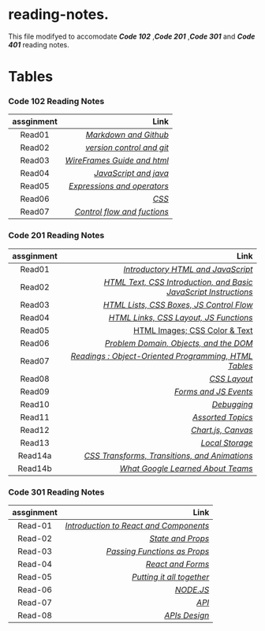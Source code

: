 # reading-notes. 


This file modifyed to accomodate ***Code 102*** ,***Code 201*** ,***Code 301*** and ***Code 401*** reading notes.  

  


# Tables
###  Code 102 Reading Notes 

| assginment |  Link  |
|:-----------------: |-------------:|
|Read01| [*Markdown and Github*](https://ahmad-khaled-zaid.github.io/reading-notes/102/read01) |
|Read02| [*version control and git*](https://ahmad-khaled-zaid.github.io/reading-notes/102/read02) |
|Read03| [*WireFrames Guide and html*](https://ahmad-khaled-zaid.github.io/reading-notes./102/read03) |
|Read04| [*JavaScript and java*](https://ahmad-khaled-zaid.github.io/reading-notes./102/read04) |
|Read05| [*Expressions and operators*](https://ahmad-khaled-zaid.github.io/reading-notes./102/read05) |
|Read06| [*CSS*](https://ahmad-khaled-zaid.github.io/reading-notes./102/read06) |
|Read07| [*Control flow and fuctions*](https://ahmad-khaled-zaid.github.io/reading-notes./102/read07) |




###  Code 201 Reading Notes

| assginment |  Link  |
|:-----------------: |-------------:|
|Read01| [*Introductory HTML and JavaScript*](https://ahmad-khaled-zaid.github.io/reading-notes./201/class-01) |  
|Read02| [*HTML Text, CSS Introduction, and Basic JavaScript Instructions*](https://ahmad-khaled-zaid.github.io/reading-notes./201/class-02) |  
|Read03| [*HTML Lists, CSS Boxes, JS Control Flow*](https://ahmad-khaled-zaid.github.io/reading-notes./201/class-03) |  
|Read04| [*HTML Links, CSS Layout, JS Functions*](https://ahmad-khaled-zaid.github.io/reading-notes./201/class-04) |    
|Read05| [ HTML Images; CSS Color & Text](https://ahmad-khaled-zaid.github.io/reading-notes./201/class-05) |  
|Read06| [*Problem Domain, Objects, and the DOM*](https://ahmad-khaled-zaid.github.io/reading-notes./201/class-06) |  
|Read07| [*Readings : Object-Oriented Programming, HTML Tables*](https://ahmad-khaled-zaid.github.io/reading-notes./201/class-07) |  
|Read08| [*CSS Layout*](https://ahmad-khaled-zaid.github.io/reading-notes./201/class-08) |  
|Read09| [*Forms and JS Events*](https://ahmad-khaled-zaid.github.io/reading-notes./201/class-09) |  
|Read10| [*Debugging*](https://ahmad-khaled-zaid.github.io/reading-notes./201/class-10) |  
|Read11| [*Assorted Topics*](https://ahmad-khaled-zaid.github.io/reading-notes./201/class-11) |  
|Read12| [*Chart.js, Canvas*](https://ahmad-khaled-zaid.github.io/reading-notes./201/class-12) |  
|Read13| [*Local Storage*](https://ahmad-khaled-zaid.github.io/reading-notes./201/class-13) |  
|Read14a| [*CSS Transforms, Transitions, and Animations*](https://ahmad-khaled-zaid.github.io/reading-notes./201/class-14) |  
|Read14b| [*What Google Learned About Teams*](https://ahmad-khaled-zaid.github.io/reading-notes./201/class-14b) |


###  Code 301 Reading Notes

| assginment |  Link  |
|:-----------------: |-------------:|
|Read-01| [*Introduction to React and Components*](https://ahmad-khaled-zaid.github.io/reading-notes./301/Read01) |
|Read-02| [*State and Props*](https://ahmad-khaled-zaid.github.io/reading-notes./301/Read02) |
|Read-03| [*Passing Functions as Props*](https://ahmad-khaled-zaid.github.io/reading-notes./301/Read03) |
|Read-04| [*React and Forms*](https://ahmad-khaled-zaid.github.io/reading-notes./301/Read04) |
|Read-05| [*Putting it all together*](https://ahmad-khaled-zaid.github.io/reading-notes./301/Read05) |
|Read-06| [*NODE.JS*](https://ahmad-khaled-zaid.github.io/reading-notes./301/Read06) |
|Read-07| [*API*](https://ahmad-khaled-zaid.github.io/reading-notes./301/Read07) |
|Read-08| [*APIs Design*](https://ahmad-khaled-zaid.github.io/reading-notes./301/Read08) |


